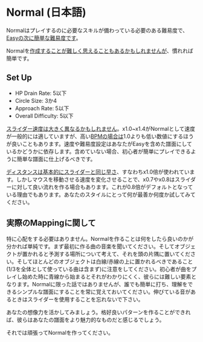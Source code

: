 Normal (日本語)
=====================

Normalはプレイするのに必要なスキルが備わっている必要のある難易度で、[Easyの次に簡単な難易度です](/wiki/Difficulties/osu!/Easy)。

Normalを[作成することが難しく思えることもあるかもしれませんが](/wiki/Beatmapping)、慣れれば簡単です。

Set Up
------

-   HP Drain Rate: 5以下
-   Circle Size: 3か4
-   Approach Rate: 5以下
-   Overall Difficulty: 5以下

[スライダー速度は大きく異なるかもしれません](/wiki/Mapping_Techniques/Slider)。x1.0~x1.4がNormalとして速度が一般的には適していますが、高い[BPMの場合は](/wiki/Beatmap_Editor/Timing)1.0よりも低い数値にするほうが良いこともあります。速度や難易度設定はあなたがEasyを含めた譜面にしているかどうかに依存します。含めていない場合、初心者が簡単にプレイできるように簡単な譜面に仕上げるべきです。

[ディスタンスは基本的にスライダーと同じ早さ](/wiki/Beatmap_Editor/Distance_Snap)、すなわちx1.0倍が使われています。しかしマウスを移動させる速度を変化させることで、x0.7やx0.8はスライダーに対して良い流れを作る場合もあります。これが0.8倍がデフォルトとなっている理由でもあります。あなたのスタイルにとって何が最善か何度か試してみてください。

実際のMappingに関して
---------------------

特に心配をする必要はありません。Normalを作ることは何をしたら良いのかが分かれば単純です。まず最初に作る曲の音楽を聞いてください。そしてオブジェクトが置かれると予測する場所について考えて、それを頭の片隅に置いてください。そしてほとんどのオブジェクトは白線/赤線の上に置かれるべきであること(1/3を全体として使っている曲は含まず)に注意をしてください。初心者が曲をプレイし始めた時に青線から始まるとそれがわかりにくく、彼らには難しい要素となります。Normalに限った話ではありませんが、誰でも簡単に打ち、理解をできるシンプルな譜面にすることを常に覚えておいてください。伸びている音があるときはスライダーを使用することを忘れないで下さい。

あなたの想像力を活かしてみましょう。格好良いパターンを作ることができれば、彼らはあなたの譜面をより魅力的なものだと感じるでしょう。

それでは頑張ってNormalを作ってください。
